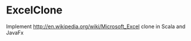 ExcelClone
==========

Implement http://en.wikipedia.org/wiki/Microsoft_Excel clone in Scala and JavaFx
